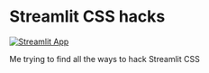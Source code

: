 # Streamlit CSS hacks

[![Streamlit App](https://static.streamlit.io/badges/streamlit_badge_black_white.svg)](https://share.streamlit.io/andfanilo/s4a-css-hacking/main)

Me trying to find all the ways to hack Streamlit CSS
